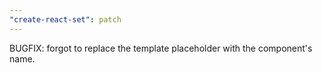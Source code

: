 ```yaml
---
"create-react-set": patch
---
```


BUGFIX: forgot to replace the template placeholder with the component's name.
